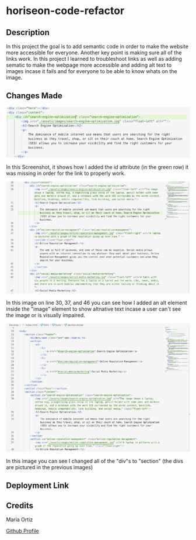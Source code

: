 # horiseon-code-refactor

## Description

In this project the goal is to add semantic code in order to make the website more accessible for everyone.
Another key point is making sure all of the links work. 
In this project I learned to troubleshoot links as well as adding sematic to make the webpage more accessible and adding alt text to images incase it fails and for everyone to be able to know whats on the image. 

## Changes Made

![alt text](Develop/assets/images/screenshot1.png)

In this Screenshot, it shows how I added the id attribute (in the green row) it was missing in order for the link to properly work.

![alt text](Develop/assets/images/screenshot2.png)

In this image on line 30, 37, and 46 you can see how I added an alt element inside the "image" element to show altnative text incase a user can't see the image or is visually impaired. 

![alt text](Develop/assets/images/screenshot3.png)

In this image you can see I changed all of the "div"s to "section" (the divs are pictured in the previous images)


## Deployment Link

## Credits
Maria Ortiz

[Github Profile](https://mariaortiz53.github.io/horiseon-code-refactor/)